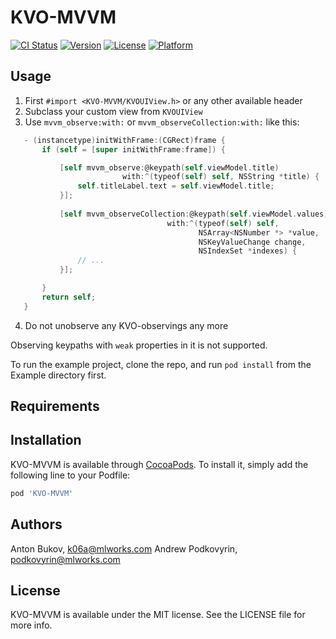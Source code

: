# KVO-MVVM

[![CI Status](http://img.shields.io/travis/ML-Works/KVO-MVVM.svg?style=flat)](https://travis-ci.org/ML-Works/KVO-MVVM)
[![Version](https://img.shields.io/cocoapods/v/KVO-MVVM.svg?style=flat)](http://cocoapods.org/pods/KVO-MVVM)
[![License](https://img.shields.io/cocoapods/l/KVO-MVVM.svg?style=flat)](http://cocoapods.org/pods/KVO-MVVM)
[![Platform](https://img.shields.io/cocoapods/p/KVO-MVVM.svg?style=flat)](http://cocoapods.org/pods/KVO-MVVM)

## Usage

1. First `#import <KVO-MVVM/KVOUIView.h>` or any other available header
2. Subclass your custom view from `KVOUIView`
3. Use `mvvm_observe:with:` or `mvvm_observeCollection:with:` like this:
  ```objective-c
     - (instancetype)initWithFrame:(CGRect)frame {
         if (self = [super initWithFrame:frame]) {
  
             [self mvvm_observe:@keypath(self.viewModel.title)
                           with:^(typeof(self) self, NSString *title) {
                 self.titleLabel.text = self.viewModel.title;
             }];
             
             [self mvvm_observeCollection:@keypath(self.viewModel.values)
                                     with:^(typeof(self) self,
                                            NSArray<NSNumber *> *value,
                                            NSKeyValueChange change,
                                            NSIndexSet *indexes) {
                 // ...
             }];
  
         }
         return self;
     }
  ```
4. Do not unobserve any KVO-observings any more

Observing keypaths with `weak` properties in it is not supported.

To run the example project, clone the repo, and run `pod install` from the Example directory first.

## Requirements

## Installation

KVO-MVVM is available through [CocoaPods](http://cocoapods.org). To install
it, simply add the following line to your Podfile:

```ruby
pod 'KVO-MVVM'
```

## Authors

Anton Bukov, k06a@mlworks.com
Andrew Podkovyrin, podkovyrin@mlworks.com

## License

KVO-MVVM is available under the MIT license. See the LICENSE file for more info.
